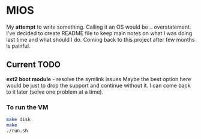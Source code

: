# MIOS
My **attempt** to write something. Calling it an OS would be .. overstatement. I've decided to create README file to keep main notes on what I was doing last time and what should I do. Coming back to this project after few months is painful.

## Current TODO
**ext2 boot module** - resolve the symlink issues
Maybe the best option here would be just to drop the support and continue without it. I can come back to it later (solve one problem at a time).


### To run the VM
```sh
make disk
make
./run.sh
```
